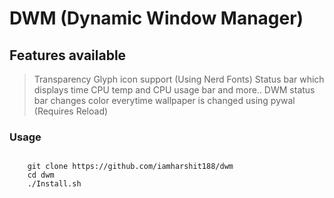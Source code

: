 # DWM (Dynamic Window Manager)
## Features available 

> Transparency 
> Glyph icon support (Using Nerd Fonts)
> Status bar which displays time CPU temp and CPU usage bar and more.. 
> DWM status bar changes color everytime wallpaper is changed using pywal (Requires Reload)
### Usage 
<code>
    git clone https://github.com/iamharshit188/dwm 
    cd dwm 
    ./Install.sh
</code>
